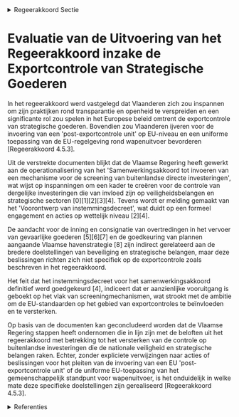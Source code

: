 

<details>
        <summary>Regeerakkoord Sectie </summary>
        <p>4.5.3 Een performante strategische goederencontrole Vlaanderen draagt zijn beste praktijken over transparantie en openheid ook verder wereldwijd uit en bepaalt ook resoluut mee de Europese agenda op het vlak van exportcontrole van strategische goederen. Zo pleiten we voor de invoering op EU- niveau van een ‘post-exportcontrole unit’ van de EU in en voor het buitenland. Verder ijvert Vlaanderen voor de uniforme toepas-sing van het EU-gemeenschappelijk stand-punt voor wapenuitvoer door alle lidstaten, zodat een level playing field ontstaat. Vlaanderen voorziet een ex ante ruling-mechanisme voor uitvoervergunningen voor wapens en dual use goederen. Dit verhoogt de binnen de geldende standaarden, de juridische zekerheid voor de betrokken bedrijven, vermindert de administratieve last en versnelt de procedure aangezien bij de aflevering van de uitvoervergunning enkel wordt nagegaan of de ruling voorwaarden worden gerespecteerd en de politieke situatie in het bestemmingsland niet ingrij-pend is gewijzigd. </p>
        </details> 

# Evaluatie van de Uitvoering van het Regeerakkoord inzake de Exportcontrole van Strategische Goederen

In het regeerakkoord werd vastgelegd dat Vlaanderen zich zou inspannen om zijn praktijken rond transparantie en openheid te verspreiden en een significante rol zou spelen in het Europese beleid omtrent de exportcontrole van strategische goederen. Bovendien zou Vlaanderen ijveren voor de invoering van een 'post-exportcontrole unit' op EU-niveau en een uniforme toepassing van de EU-regelgeving rond wapenuitvoer bevorderen [Regeerakkoord 4.5.3].

Uit de verstrekte documenten blijkt dat de Vlaamse Regering heeft gewerkt aan de operationalisering van het 'Samenwerkingsakkoord tot invoeren van een mechanisme voor de screening van buitenlandse directe investeringen', wat wijst op inspanningen om een kader te creëren voor de controle van dergelijke investeringen die van invloed zijn op veiligheidsbelangen en strategische sectoren \[0\]\[1\]\[2\]\[3\]\[4\]. Tevens wordt er melding gemaakt van het 'Voorontwerp van instemmingsdecreet', wat duidt op een formeel engagement en acties op wettelijk niveau \[2\]\[4\].

De aandacht voor de inning en consignatie van overtredingen in het vervoer van gevaarlijke goederen \[5\]\[6\]\[7\] en de goedkeuring van plannen aangaande Vlaamse havenstrategie \[8\] zijn indirect gerelateerd aan de bredere doelstellingen van beveiliging en strategische belangen, maar deze beslissingen richten zich niet specifiek op de exportcontrole zoals beschreven in het regeerakkoord.

Het feit dat het instemmingsdecreet voor het samenwerkingsakkoord definitief werd goedgekeurd \[4\], indiceert dat er aanzienlijke vooruitgang is geboekt op het vlak van screeningmechanismen, wat strookt met de ambitie om de EU-standaarden op het gebied van exportcontroles te beïnvloeden en te versterken.

Op basis van de documenten kan geconcludeerd worden dat de Vlaamse Regering stappen heeft ondernomen die in lijn zijn met de beloften uit het regeerakkoord met betrekking tot het versterken van de controle op buitenlandse investeringen die de nationale veiligheid en strategische belangen raken. Echter, zonder expliciete verwijzingen naar acties of beslissingen voor het pleiten van de invoering van een EU 'post-exportcontrole unit' of de uniforme EU-toepassing van het gemeenschappelijk standpunt voor wapenuitvoer, is het onduidelijk in welke mate deze specifieke doelstellingen zijn gerealiseerd [Regeerakkoord 4.5.3].

<details>
        <summary> Referenties</summary>
        **[\[0\]](https://beslissingenvlaamseregering.vlaanderen.be/?search=Operationalisering%20%27Samenwerkingsakkoord%20tot%20invoeren%20van%20een%20mechanisme%20voor%20de%20screening%20van%20buitenlandse%20directe%20investeringen%27&dateOption=select&startDate=2023-07-14T08%3A00%3A00Z&endDate=2023-07-14T08%3A00%3A00Z)** : **(2023-07-14)** Operationalisering 'Samenwerkingsakkoord tot invoeren van een mechanisme voor de screening van buitenlandse directe investeringen' 

**[\[1\]](https://beslissingenvlaamseregering.vlaanderen.be/?search=Screeningsmechanisme%20voor%20directe%20buitenlandse%20investeringen%20die%20invloed%20hebben%20op%20onze%20veiligheidsbelangen%20en%20strategische%20sectoren%3A%20standpuntbepaling&dateOption=select&startDate=2021-04-02T08%3A00%3A00Z&endDate=2021-04-02T08%3A00%3A00Z)** : **(2021-04-02)** Screeningsmechanisme voor directe buitenlandse investeringen die invloed hebben op onze veiligheidsbelangen en strategische sectoren: standpuntbepaling 

**[\[2\]](https://beslissingenvlaamseregering.vlaanderen.be/?search=Screeningmechanisme%20buitenlandse%20directe%20investeringen%3A%20samenwerkingsakkoord%20en%20instemmingsdecreet&dateOption=select&startDate=2022-12-09T09%3A00%3A00Z&endDate=2022-12-09T09%3A00%3A00Z)** : **(2022-12-09)** Screeningmechanisme buitenlandse directe investeringen: samenwerkingsakkoord en instemmingsdecreet 

**[\[3\]](https://beslissingenvlaamseregering.vlaanderen.be/?search=Screeningmechanisme%20buitenlandse%20directe%20investeringen%3A%20samenwerkingsakkoord%20en%20instemmingsdecreet&dateOption=select&startDate=2022-06-24T08%3A00%3A00Z&endDate=2022-06-24T08%3A00%3A00Z)** : **(2022-06-24)** Screeningmechanisme buitenlandse directe investeringen: samenwerkingsakkoord en instemmingsdecreet 

**[\[4\]](https://beslissingenvlaamseregering.vlaanderen.be/?search=Instemmingsdecreet%20samenwerkingsakkoord%20screeningmechanisme%20buitenlandse%20directe%20investeringen&dateOption=select&startDate=2023-03-31T08%3A00%3A00Z&endDate=2023-03-31T08%3A00%3A00Z)** : **(2023-03-31)** Instemmingsdecreet samenwerkingsakkoord screeningmechanisme buitenlandse directe investeringen 

**[\[5\]](https://beslissingenvlaamseregering.vlaanderen.be/?search=Inning%20en%20consignatie%20overtredingen%20in%20het%20kader%20van%20het%20vervoer%20over%20de%20weg%20van%20gevaarlijke%20goederen&dateOption=select&startDate=2021-03-12T09%3A00%3A00Z&endDate=2021-03-12T09%3A00%3A00Z)** : **(2021-03-12)** Inning en consignatie overtredingen in het kader van het vervoer over de weg van gevaarlijke goederen 

**[\[6\]](https://beslissingenvlaamseregering.vlaanderen.be/?search=Vlaams%20standpunt%20herziening%20Europese%20verpakkingsrichtlijn&dateOption=select&startDate=2023-07-07T09%3A00%3A00Z&endDate=2023-07-07T09%3A00%3A00Z)** : **(2023-07-07)** Vlaams standpunt herziening Europese verpakkingsrichtlijn 

**[\[7\]](https://beslissingenvlaamseregering.vlaanderen.be/?search=Inning%20en%20consignatie%20overtredingen%20in%20het%20kader%20van%20het%20vervoer%20van%20gevaarlijke%20goederen%20over%20de%20weg%20&dateOption=select&startDate=2021-06-04T08%3A00%3A00Z&endDate=2021-06-04T08%3A00%3A00Z)** : **(2021-06-04)** Inning en consignatie overtredingen in het kader van het vervoer van gevaarlijke goederen over de weg  

**[\[8\]](https://beslissingenvlaamseregering.vlaanderen.be/?search=Vlaamse%20havenstrategie&dateOption=select&startDate=2021-12-17T09%3A00%3A00Z&endDate=2021-12-17T09%3A00%3A00Z)** : **(2021-12-17)** Vlaamse havenstrategie 
        </details> 

